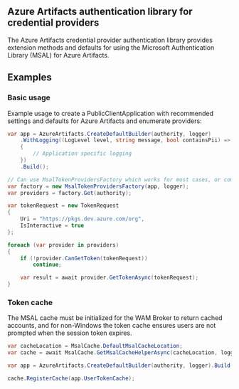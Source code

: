 ## Azure Artifacts authentication library for credential providers

The Azure Artifacts credential provider authentication library provides extension methods and defaults for using the Microsoft Authentication Library (MSAL) for Azure Artifacts.

## Examples

### Basic usage

Example usage to create a PublicClientApplication with recommended settings and defaults for Azure Artifacts and enumerate providers:

```csharp
var app = AzureArtifacts.CreateDefaultBuilder(authority, logger)
    .WithLogging((LogLevel level, string message, bool containsPii) =>
    {
        // Application specific logging
    })
    .Build();

// Can use MsalTokenProvidersFactory which works for most cases, or compose the token providers manually
var factory = new MsalTokenProvidersFactory(app, logger);
var providers = factory.Get(authority);

var tokenRequest = new TokenRequest
{
    Uri = "https://pkgs.dev.azure.com/org",
    IsInteractive = true
};

foreach (var provider in providers)
{
    if (!provider.CanGetToken(tokenRequest))
        continue;

    var result = await provider.GetTokenAsync(tokenRequest);
}
```

### Token cache

The MSAL cache must be initialized for the WAM Broker to return cached accounts, and for non-Windows the token cache ensures users are not prompted when the session token expires.

```csharp
var cacheLocation = MsalCache.DefaultMsalCacheLocation;
var cache = await MsalCache.GetMsalCacheHelperAsync(cacheLocation, logger);

var app = AzureArtifacts.CreateDefaultBuilder(authority, logger).Build();

cache.RegisterCache(app.UserTokenCache);
```
